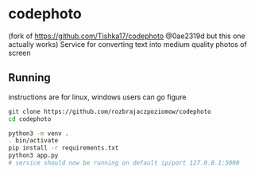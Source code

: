 # codephoto
(fork of https://github.com/Tishka17/codephoto @0ae2319d but this one actually works)
Service for converting text into medium quality photos of screen

## Running
instructions are for linux, windows users can go figure
```bash
git clone https://github.com/rozbrajaczpoziomow/codephoto
cd codephoto

python3 -m venv .
. bin/activate
pip install -r requirements.txt
python3 app.py
# service should now be running on default ip/port 127.0.0.1:5000
```